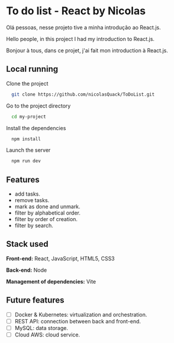 
# To do list - React by Nicolas
Olá pessoas, nesse projeto tive a minha introdução ao React.js.

Hello people, in this project I had my introduction to React.js.

Bonjour à tous, dans ce projet, j'ai fait mon introduction à React.js.

## Local running

Clone the project
```bash
  git clone https://github.com/nicolasQuack/ToDoList.git
```

Go to the project directory
```bash
  cd my-project
```

Install the dependencies
```bash
  npm install
```

Launch the server
```bash
  npm run dev
```


## Features

- add tasks.
- remove tasks.
- mark as done and unmark.
- filter by alphabetical order.
- filter by order of creation.
- filter by search.


## Stack used

**Front-end:** React, JavaScript, HTML5, CSS3

**Back-end:** Node

**Management of dependencies:** Vite


## Future features

- [ ]  Docker & Kubernetes: virtualization and orchestration.
- [ ]  REST API: connection between back and front-end.
- [ ]  MySQL: data storage.
- [ ]  Cloud AWS: cloud service.